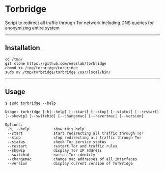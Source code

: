 # Torbridge

Script to redirect all traffic through Tor network including DNS queries for anonymizing entire system

* * *

## Installation

```shell
cd /tmp/
git clone https://github.com/neoslab/torbridge
chmod +x /tmp/torbridge/torbridge
sudo mv /tmp/torbridge/torbridge /usr/local/bin/
```

* * *

## Usage

```shell
$ sudo torbridge --help

Usage: torbridge [-h|--help] [--start] [--stop] [--status] [--restart] [--showip] [--switchid] [--changemac] [--revertmac] [--version]

Options:
 -h, --help           show this help
 --start              start redirecting all traffic through Tor
 --stop               stop redirecting all traffic through Tor
 --status             check Tor service status
 --restart            restart Tor and traffic rules
 --showip             display Tor IP address
 --switchid           switch Tor identity
 --changemac          change mac addresses of all interfaces
 --version            display current version of TorBridge
```
